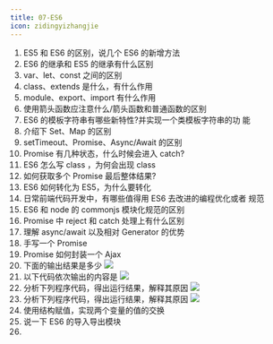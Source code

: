 ```yaml
---
title: 07-ES6
icon: zidingyizhangjie
---
```

1. ES5 和 ES6 的区别，说几个 ES6 的新增方法
2. ES6 的继承和 ES5 的继承有什么区别
3. var、let、const 之间的区别
4. class、extends 是什么，有什么作用
5. module、export、import 有什么作用
6. 使用箭头函数应注意什么/箭头函数和普通函数的区别
7. ES6 的模板字符串有哪些新特性?并实现一个类模板字符串的功 能
8. 介绍下 Set、Map 的区别
9. setTimeout、Promise、Async/Await 的区别
10. Promise 有几种状态，什么时候会进入 catch?
11. ES6 怎么写 class ，为何会出现 class
12. 如何获取多个 Promise 最后整体结果?
13. ES6 如何转化为 ES5，为什么要转化
14. 日常前端代码开发中，有哪些值得用 ES6 去改进的编程优化或者 规范
15. ES6 和 node 的 commonjs 模块化规范的区别
16. Promise 中 reject 和 catch 处理上有什么区别
17. 理解 async/await 以及相对 Generator 的优势
18. 手写一个 Promise
19. Promise 如何封装一个 Ajax
20. 下面的输出结果是多少
    ![](https://shao-images.oss-cn-beijing.aliyuncs.com/images/books/es6/q-1.png)
21. 以下代码依次输出的内容是 ![](https://shao-images.oss-cn-beijing.aliyuncs.com/images/books/es6/q-2.png)
22. 分析下列程序代码，得出运行结果，解释其原因 ![](https://shao-images.oss-cn-beijing.aliyuncs.com/images/books/es6/q-3.png)
23. 分析下列程序代码，得出运行结果，解释其原因 ![](https://shao-images.oss-cn-beijing.aliyuncs.com/images/books/es6/q-4.png)
24. 使用结构赋值，实现两个变量的值的交换
25. 说一下 ES6 的导入导出模块
26.
